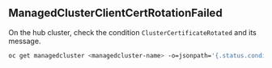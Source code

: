 ## ManagedClusterClientCertRotationFailed

On the hub cluster, check the condition `ClusterCertificateRotated` and its message.

```bash
oc get managedcluster <managedcluster-name> -o=jsonpath='{.status.conditions[?(@.type=="ClusterCertificateRotated")]}'
```
